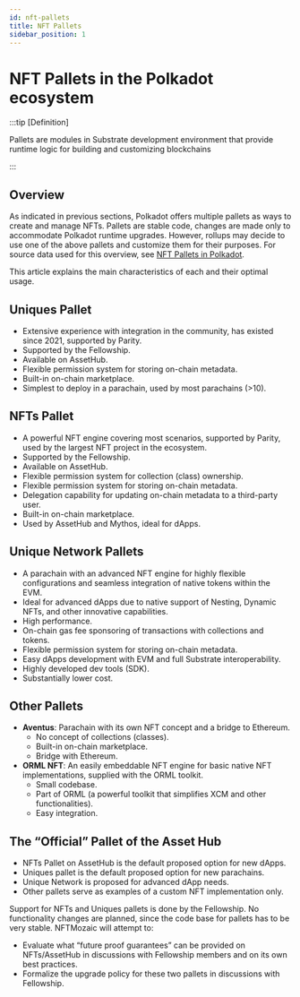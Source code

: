 ```yaml
---
id: nft-pallets
title: NFT Pallets
sidebar_position: 1
---
```


# NFT Pallets in the Polkadot ecosystem

:::tip [Definition]

Pallets are modules in Substrate development environment that provide runtime logic for building and customizing blockchains

:::

## Overview

As indicated in previous sections, Polkadot offers multiple pallets as ways to create and manage NFTs. Pallets are stable code, changes are made only to accommodate Polkadot runtime upgrades. However, rollups may decide to use one of the above pallets and customize them for their purposes. For source data used for this overview, see [NFT Pallets in Polkadot](#).

This article explains the main characteristics of each and their optimal usage.

## Uniques Pallet

- Extensive experience with integration in the community, has existed since 2021, supported by Parity.
- Supported by the Fellowship.
- Available on AssetHub.
- Flexible permission system for storing on-chain metadata.
- Built-in on-chain marketplace.
- Simplest to deploy in a parachain, used by most parachains (>10).

## NFTs Pallet

- A powerful NFT engine covering most scenarios, supported by Parity, used by the largest NFT project in the ecosystem.
- Supported by the Fellowship.
- Available on AssetHub.
- Flexible permission system for collection (class) ownership.
- Flexible permission system for storing on-chain metadata.
- Delegation capability for updating on-chain metadata to a third-party user.
- Built-in on-chain marketplace.
- Used by AssetHub and Mythos, ideal for dApps.

## Unique Network Pallets

- A parachain with an advanced NFT engine for highly flexible configurations and seamless integration of native tokens within the EVM.
- Ideal for advanced dApps due to native support of Nesting, Dynamic NFTs, and other innovative capabilities.
- High performance.
- On-chain gas fee sponsoring of transactions with collections and tokens.
- Flexible permission system for storing on-chain metadata.
- Easy dApps development with EVM and full Substrate interoperability.
- Highly developed dev tools (SDK).
- Substantially lower cost.

## Other Pallets

- **Aventus**: Parachain with its own NFT concept and a bridge to Ethereum.
  - No concept of collections (classes).
  - Built-in on-chain marketplace.
  - Bridge with Ethereum.
- **ORML NFT**: An easily embeddable NFT engine for basic native NFT implementations, supplied with the ORML toolkit.
  - Small codebase.
  - Part of ORML (a powerful toolkit that simplifies XCM and other functionalities).
  - Easy integration.

## The “Official” Pallet of the Asset Hub

- NFTs Pallet on AssetHub is the default proposed option for new dApps.
- Uniques pallet is the default proposed option for new parachains.
- Unique Network is proposed for advanced dApp needs.
- Other pallets serve as examples of a custom NFT implementation only.

Support for NFTs and Uniques pallets is done by the Fellowship. No functionality changes are planned, since the code base for pallets has to be very stable. NFTMozaic will attempt to:

- Evaluate what “future proof guarantees” can be provided on NFTs/AssetHub in discussions with Fellowship members and on its own best practices.
- Formalize the upgrade policy for these two pallets in discussions with Fellowship.
